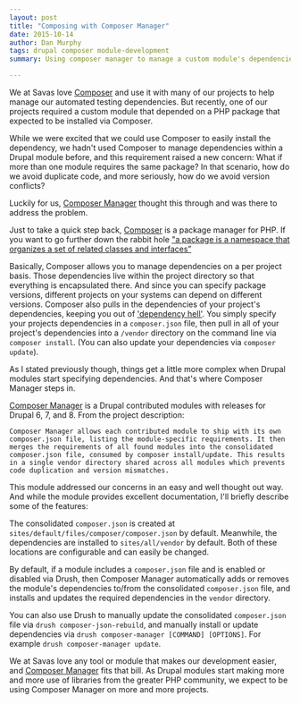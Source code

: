 ```yaml
---
layout: post
title: "Composing with Composer Manager"
date: 2015-10-14
author: Dan Murphy
tags: drupal composer module-development
summary: Using composer manager to manage a custom module's dependencies.

---
```

We at Savas love [Composer](https://getcomposer.org/) and use it with many of our projects to help manage our automated testing dependencies. But recently, one of our projects required a custom module that depended on a PHP package that expected to be installed via Composer. 

While we were excited that we could use Composer to easily install the dependency, we hadn't used Composer to manage dependencies within a Drupal module before, and this requirement raised a new concern: What if more than one module requires the same package? In that scenario, how do we avoid duplicate code, and more seriously, how do we avoid version conflicts?

Luckily for us, [Composer Manager](https://www.drupal.org/project/composer_manager) thought this through and was there to address the problem.

Just to take a quick step back, [Composer](https://getcomposer.org/) is a package manager for PHP. If you want to go further down the rabbit hole ["a package is a namespace that organizes a set of related classes and interfaces”](https://docs.oracle.com/javase/tutorial/java/concepts/package.html.)

Basically, Composer allows you to manage dependencies on a per project basis. Those dependencies live within the project directory so that everything is encapsulated there.  And since you can specify package versions, different projects on your systems can depend on different versions. Composer also pulls in the dependencies of your project's dependencies, keeping you out of ['dependency hell'](https://en.wikipedia.org/wiki/Dependency_hell). You simply specify your projects dependencies in a `composer.json` file, then pull in all of your project's dependencies into a `/vendor` directory on the command line via `composer install`. (You can also update your dependencies via `composer update`).

As I stated previously though, things get a little more complex when Drupal modules start specifying dependencies. And that's where Composer Manager steps in.

[Composer Manager](https://www.drupal.org/project/composer_manager) is a Drupal contributed modules with releases for Drupal 6, 7, and 8.  From the project description:

```Composer Manager allows each contributed module to ship with its own composer.json file, listing the module-specific requirements. It then merges the requirements of all found modules into the consolidated composer.json file, consumed by composer install/update. This results in a single vendor directory shared across all modules which prevents code duplication and version mismatches.```

This module addressed our concerns in an easy and well thought out way. And while the module provides excellent documentation, I'll briefly describe some of the features:

The consolidated `composer.json` is created at `sites/default/files/composer/composer.json` by default. Meanwhile, the dependencies are installed to `sites/all/vendor` by default. Both of these locations are configurable and can easily be changed.

By default, if a module includes a `composer.json` file and is enabled or disabled via Drush, then Composer Manager automatically adds or removes the module's dependencies to/from the consolidated `composer.json` file, and installs and updates the required dependencies in the `vendor` directory.

You can also use Drush to manually update the consolidated `composer.json` file via `drush composer-json-rebuild`, and manually install or update dependencies via `drush composer-manager [COMMAND] [OPTIONS]`. For example `drush composer-manager update`.

We at Savas love any tool or module that makes our development easier, and [Composer Manager](https://www.drupal.org/project/composer_manager) fits that bill. As Drupal modules start making more and more use of libraries from the greater PHP community, we expect to be using Composer Manager on more and more projects.